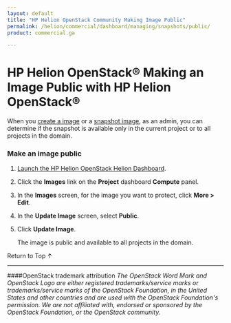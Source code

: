 ```yaml
---
layout: default
title: "HP Helion OpenStack Community Making Image Public"
permalink: /helion/commercial/dashboard/managing/snapshots/public/
product: commercial.ga

---
```

<!--UNDER REVISION-->

<script>

function PageRefresh {
onLoad="window.refresh"
}

PageRefresh();

</script>

<!--
<p style="font-size: small;"> <a href="/helion/commercial/ga1/install/">&#9664; PREV</a> | <a href="/helion/commercial/ga1/install-overview/">&#9650; UP</a> | <a href="/helion/commercial/ga1/">NEXT &#9654;</a> </p>
-->

# HP Helion OpenStack&#174; Making an Image Public with HP Helion OpenStack&reg;

When you [create a image](/helion/commercial/dashboard/managing/images/create/) or a [snapshot image](/helion/commercial/dashboard/managing/images/public/), as an admin, you can determine if the snapshot is available only in the current project or to all projects in the domain.

### Make an image public ###

1. [Launch the HP Helion OpenStack Helion Dashboard](/helion/openstack/dashboard/login/).

2. Click the <strong>Images</strong> link on the <strong>Project</strong> dashboard <strong>Compute</strong> panel.</p>

3. In the <strong>Images</strong> screen, for the image you want to protect, click <strong>More &gt; Edit</strong>.</p>

4. In the <strong>Update Image</strong> screen, select <strong>Public</strong>.</p>

5. Click <strong>Update Image</strong>.</p>

	The image is public and available to all projects in the domain.</p>

<p><a href="#top" style="padding:14px 0px 14px 0px; text-decoration: none;"> Return to Top &#8593; </a></p>


----
####OpenStack trademark attribution
*The OpenStack Word Mark and OpenStack Logo are either registered trademarks/service marks or trademarks/service marks of the OpenStack Foundation, in the United States and other countries and are used with the OpenStack Foundation's permission. We are not affiliated with, endorsed or sponsored by the OpenStack Foundation, or the OpenStack community.*